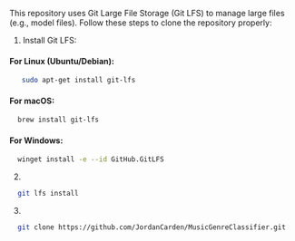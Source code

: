 This repository uses Git Large File Storage (Git LFS) to manage large files (e.g., model files). Follow these steps to clone the repository properly:

1. Install Git LFS:
   
#### **For Linux (Ubuntu/Debian):**
```bash
   sudo apt-get install git-lfs
```

#### **For macOS:**
```bash
  brew install git-lfs
```

#### **For Windows:**
```bash
  winget install -e --id GitHub.GitLFS
```

2.
```bash
  git lfs install
```
3.
```bash
  git clone https://github.com/JordanCarden/MusicGenreClassifier.git
```
